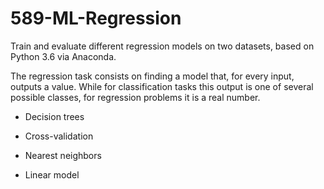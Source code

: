 # 589-ML-Regression
Train and evaluate different regression models on two datasets, based on Python 3.6 via Anaconda.

The regression task consists on finding a model that, for every input, outputs a value. 
While for classification tasks this output is one of several possible classes, for regression problems it is a real number.

- Decision trees

- Cross-validation

- Nearest neighbors

- Linear model

